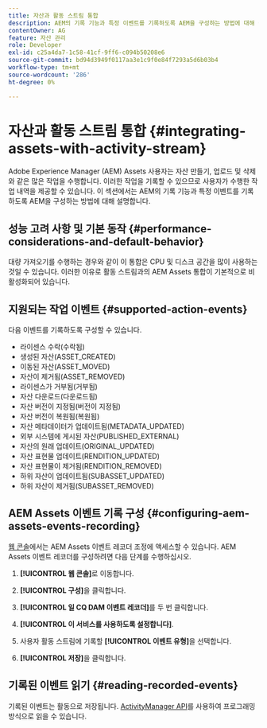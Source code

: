 ```yaml
---
title: 자산과 활동 스트림 통합
description: AEM의 기록 기능과 특정 이벤트를 기록하도록 AEM을 구성하는 방법에 대해 설명합니다.
contentOwner: AG
feature: 자산 관리
role: Developer
exl-id: c25a4da7-1c58-41cf-9ff6-c094b50208e6
source-git-commit: bd94d3949f0117aa3e1c9f0e84f7293a5d6b03b4
workflow-type: tm+mt
source-wordcount: '286'
ht-degree: 0%

---
```


# 자산과 활동 스트림 통합 {#integrating-assets-with-activity-stream}

Adobe Experience Manager (AEM) Assets 사용자는 자산 만들기, 업로드 및 삭제와 같은 많은 작업을 수행합니다. 이러한 작업을 기록할 수 있으므로 사용자가 수행한 작업 내역을 제공할 수 있습니다. 이 섹션에서는 AEM의 기록 기능과 특정 이벤트를 기록하도록 AEM을 구성하는 방법에 대해 설명합니다.

## 성능 고려 사항 및 기본 동작 {#performance-considerations-and-default-behavior}

대량 가져오기를 수행하는 경우와 같이 이 통합은 CPU 및 디스크 공간을 많이 사용하는 것일 수 있습니다. 이러한 이유로 활동 스트림과의 AEM Assets 통합이 기본적으로 비활성화되어 있습니다.

## 지원되는 작업 이벤트 {#supported-action-events}

다음 이벤트를 기록하도록 구성할 수 있습니다.

* 라이센스 수락(수락됨)
* 생성된 자산(ASSET_CREATED)
* 이동된 자산(ASSET_MOVED)
* 자산이 제거됨(ASSET_REMOVED)
* 라이센스가 거부됨(거부됨)
* 자산 다운로드(다운로드됨)
* 자산 버전이 지정됨(버전이 지정됨)
* 자산 버전이 복원됨(복원됨)
* 자산 메타데이터가 업데이트됨(METADATA_UPDATED)
* 외부 시스템에 게시된 자산(PUBLISHED_EXTERNAL)
* 자산의 원래 업데이트(ORIGINAL_UPDATED)
* 자산 표현물 업데이트(RENDITION_UPDATED)
* 자산 표현물이 제거됨(RENDITION_REMOVED)
* 하위 자산이 업데이트됨(SUBASSET_UPDATED)
* 하위 자산이 제거됨(SUBASSET_REMOVED)

## AEM Assets 이벤트 기록 구성 {#configuring-aem-assets-events-recording}

[웹 콘솔](/help/sites-deploying/configuring-osgi.md)에서는 AEM Assets 이벤트 레코더 조정에 액세스할 수 있습니다. AEM Assets 이벤트 레코더를 구성하려면 다음 단계를 수행하십시오.

1. **[!UICONTROL 웹 콘솔]**&#x200B;로 이동합니다.

1. **[!UICONTROL 구성]**&#x200B;을 클릭합니다.

1. **[!UICONTROL 일 CQ DAM 이벤트 레코더]**&#x200B;를 두 번 클릭합니다.

1. **[!UICONTROL 이 서비스를 사용하도록 설정합니다]**.

1. 사용자 활동 스트림에 기록할 **[!UICONTROL 이벤트 유형]**&#x200B;을 선택합니다.

1. **[!UICONTROL 저장]**&#x200B;을 클릭합니다.

## 기록된 이벤트 읽기 {#reading-recorded-events}

기록된 이벤트는 활동으로 저장됩니다. [ActivityManager API](https://helpx.adobe.com/experience-manager/6-4/sites/developing/using/reference-materials/javadoc/com/adobe/granite/activitystreams/ActivityManager.html)를 사용하여 프로그래밍 방식으로 읽을 수 있습니다.
